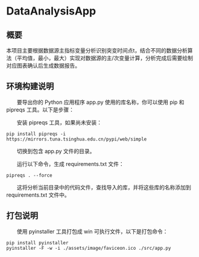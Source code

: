 # DataAnalysisApp

## 概要

本项目主要根据数据源主指标变量分析识别突变时间点t，结合不同的数据分析算法（平均值，最小，最大）实现对数据源的主/次变量计算，分析完成后需要绘制对应图表确认后生成数据报告。

## 环境构建说明

&emsp;&emsp;要导出你的 Python 应用程序 app.py 使用的库名称，你可以使用 pip 和 pipreqs 工具。以下是步骤：

&emsp;&emsp;安装 pipreqs 工具，如果尚未安装：

```shell
pip install pipreqs -i https://mirrors.tuna.tsinghua.edu.cn/pypi/web/simple
```

&emsp;&emsp;切换到包含 app.py 文件的目录。

&emsp;&emsp;运行以下命令，生成 requirements.txt 文件：

```shell
pipreqs . --force
```

&emsp;&emsp;这将分析当前目录中的代码文件，查找导入的库，并将这些库的名称添加到 requirements.txt 文件中。

## 打包说明

&emsp;&emsp;使用 pyinstaller 工具打包成 win 可执行文件，以下是打包命令：

```shell
pip install pyinstaller
pyinstaller -F -w -i ./assets/image/faviceon.ico ./src/app.py
```